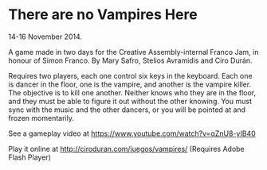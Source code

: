 # There are no Vampires Here

14-16 November 2014.

A game made in two days for the Creative Assembly-internal Franco Jam, in honour of Simon Franco. By Mary Safro, Stelios Avramidis and Ciro Durán.

Requires two players, each one control six keys in the keyboard. Each one is dancer in the floor, one is the vampire, and another is the vampire killer. The objective is to kill one another. Neither knows who they are in the floor, and they must be able to figure it out without the other knowing. You must sync with the music and the other dancers, or you will be pointed at and frozen momentarily.

See a gameplay video at https://www.youtube.com/watch?v=qZnU8-yIB40

Play it online at http://ciroduran.com/juegos/vampires/ (Requires Adobe Flash Player)
